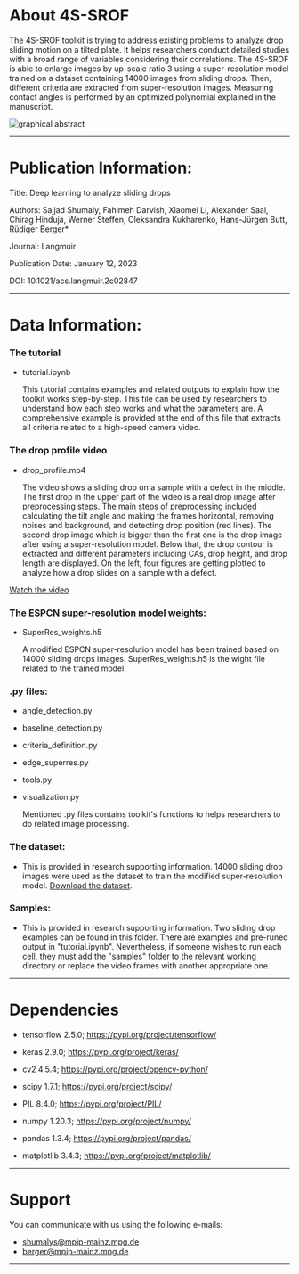 # About 4S-SROF

The 4S-SROF toolkit is trying to address existing problems to analyze drop sliding motion on a tilted plate. It helps researchers conduct detailed studies with a broad range of variables considering their correlations. The 4S-SROF is able to enlarge images by up-scale ratio 3 using a super-resolution model trained on a dataset containing 14000 images from sliding drops. Then, different criteria are extracted from super-resolution images. Measuring contact angles is performed by an optimized polynomial explained in the manuscript.


![graphical abstract](https://user-images.githubusercontent.com/57271994/194614949-8736973c-4df3-4449-9a21-bc2423405648.png)

---
# Publication Information:

Title: Deep learning to analyze sliding drops

Authors: Sajjad Shumaly, Fahimeh Darvish, Xiaomei Li, Alexander Saal, Chirag Hinduja, Werner Steffen, Oleksandra Kukharenko, Hans-Jürgen Butt, Rüdiger Berger*

Journal: Langmuir

Publication Date: January 12, 2023

DOI: 10.1021/acs.langmuir.2c02847

---
# Data Information:

### The tutorial

- tutorial.ipynb

    This tutorial contains examples and related outputs to explain how the toolkit works step-by-step. This file can be used by researchers to understand how each step     works and what the parameters are. A comprehensive example is provided at the end of this file that extracts all criteria related to a high-speed camera video.
    
### The drop profile video

- drop_profile.mp4

    The video shows a sliding drop on a sample with a defect in the middle. The first drop in the upper part of the video is a real drop image after preprocessing steps. The main steps of preprocessing included calculating the tilt angle and making the frames horizontal, removing noises and background, and detecting drop position (red lines). The second drop image which is bigger than the first one is the drop image after using a super-resolution model. Below that, the drop contour is extracted and different parameters including CAs, drop height, and drop length are displayed. On the left, four figures are getting plotted to analyze how a drop slides on a sample with a defect.

[Watch the video](https://pubs.acs.org/doi/suppl/10.1021/acs.langmuir.2c02847/suppl_file/la2c02847_si_002.mp4)

### The ESPCN super-resolution model weights: 

- SuperRes_weights.h5

    A modified ESPCN super-resolution model has been trained based on 14000 sliding drops images. SuperRes_weights.h5 is the wight file related to the trained model.

### .py files: 

- angle_detection.py

- baseline_detection.py

- criteria_definition.py

- edge_superres.py

- tools.py

- visualization.py

    Mentioned .py files contains toolkit's functions to helps researchers to do related image processing.

### The dataset: 

- This is provided in research supporting information. 14000 sliding drop images were used as the dataset to train the modified super-resolution model. [Download the dataset](https://www.kaggle.com/datasets/sajjdeus/4s-srof).

### Samples: 

- This is provided in research supporting information. Two sliding drop examples can be found in this folder. There are examples and pre-runed output in "tutorial.ipynb". Nevertheless, if someone wishes to run each cell, they must add the "samples" folder to the relevant working directory or replace the video frames with another appropriate one.

---
# Dependencies 

- tensorflow 2.5.0; https://pypi.org/project/tensorflow/

- keras 2.9.0; https://pypi.org/project/keras/

- cv2 4.5.4; https://pypi.org/project/opencv-python/

- scipy 1.7.1; https://pypi.org/project/scipy/

- PIL 8.4.0; https://pypi.org/project/PIL/

- numpy 1.20.3; https://pypi.org/project/numpy/

- pandas 1.3.4; https://pypi.org/project/pandas/

- matplotlib 3.4.3; https://pypi.org/project/matplotlib/

---
# Support

You can communicate with us using the following e-mails:

- shumalys@mpip-mainz.mpg.de
- berger@mpip-mainz.mpg.de
---
